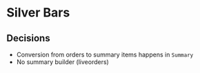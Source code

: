 # Silver Bars

## Decisions
- Conversion from orders to summary items happens in `Summary`
- No summary builder (liveorders)